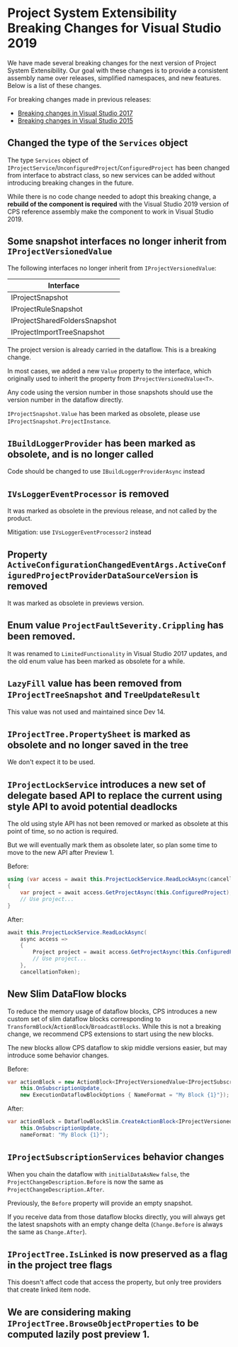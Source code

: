 # Project System Extensibility Breaking Changes for Visual Studio 2019

We have made several breaking changes for the next version of Project System Extensibility. Our goal with these changes is to provide a consistent assembly name over releases, simplified namespaces, and new features. Below is a list of these changes.

For breaking changes made in previous releases:
  * [Breaking changes in Visual Studio 2017](breaking_changes_visual_studio_2017.md)
  * [Breaking changes in Visual Studio 2015](VS2013_vs_VS2015.md)

## Changed the type of the `Services` object

The type `Services` object of `IProjectService`/`UnconfiguredProject`/`ConfiguredProject` has been changed from interface to abstract class, so new services can be added without introducing breaking changes in the future.

While there is no code change needed to adopt this breaking change, a **rebuild of the component is required** with the Visual Studio 2019 version of CPS reference assembly make the component to work in Visual Studio 2019.

## Some snapshot interfaces no longer inherit from `IProjectVersionedValue`

The following interfaces no longer inherit from `IProjectVersionedValue`:

| Interface |
| --- |
| IProjectSnapshot |
| IProjectRuleSnapshot |
| IProjectSharedFoldersSnapshot |
| IProjectImportTreeSnapshot |

The project version is already carried in the dataflow. This is a breaking change.

In most cases, we added a new `Value` property to the interface, which originally used to inherit the property from `IProjectVersionedValue<T>`.

Any code using the version number in those snapshots should use the version number in the dataflow directly.

`IProjectSnapshot.Value` has been marked as obsolete, please use `IProjectSnapshot.ProjectInstance`.

## `IBuildLoggerProvider` has been marked as obsolete, and is no longer called

Code should be changed to use `IBuildLoggerProviderAsync` instead

## `IVsLoggerEventProcessor` is removed

It was marked as obsolete in the previous release, and not called by the product.

Mitigation: use `IVsLoggerEventProcessor2` instead

## Property `ActiveConfigurationChangedEventArgs.ActiveConfiguredProjectProviderDataSourceVersion` is removed

It was marked as obsolete in previews version.

## Enum value `ProjectFaultSeverity.Crippling` has been removed.

It was renamed to `LimitedFunctionality` in Visual Studio 2017 updates, and the old enum value has been marked as obsolete for a while.

## `LazyFill` value has been removed from `IProjectTreeSnapshot` and `TreeUpdateResult`

This value was not used and maintained since Dev 14.

## `IProjectTree.PropertySheet` is marked as obsolete and no longer saved in the tree

We don't expect it to be used.

## `IProjectLockService` introduces a new set of delegate based API to replace the current using style API to avoid potential deadlocks

The old using style API has not been removed or marked as obsolete at this point of time, so no action is required.

But we will eventually mark them as obsolete later, so plan some time to move to the new API after Preview 1.

Before:
```csharp
using (var access = await this.ProjectLockService.ReadLockAsync(cancellationToken))
{
    var project = await access.GetProjectAsync(this.ConfiguredProject);
    // Use project...
}
```
	
After:
```csharp
await this.ProjectLockService.ReadLockAsync(
    async access =>
    {
        Project project = await access.GetProjectAsync(this.ConfiguredProject);
        // Use project...
    },
    cancellationToken);
```

## New Slim DataFlow blocks

To reduce the memory usage of dataflow blocks, CPS introduces a new custom set of slim dataflow blocks corresponding to `TransformBlock`/`ActionBlock`/`BroadcastBlocks`.
While this is not a breaking change, we recommend CPS extensions to start using the new blocks.

The new blocks allow CPS dataflow to skip middle versions easier, but may introduce some behavior changes.

Before:
```csharp
var actionBlock = new ActionBlock<IProjectVersionedValue<IProjectSubscriptionUpdate>>(
    this.OnSubscriptionUpdate,
    new ExecutionDataflowBlockOptions { NameFormat = "My Block {1}"});
```

After:
```csharp
var actionBlock = DataflowBlockSlim.CreateActionBlock<IProjectVersionedValue<IProjectSubscriptionUpdate>>(
    this.OnSubscriptionUpdate,
    nameFormat: "My Block {1}");
```

## `IProjectSubscriptionServices` behavior changes

When you chain the dataflow with `initialDataAsNew` `false`, the `ProjectChangeDescription.Before` is now the same as `ProjectChangeDescription.After`.

Previously, the `Before` property will provide an empty snapshot.

If you receive data from those dataflow blocks directly, you will always get the latest snapshots with an empty change delta (`Change.Before` is always the same as `Change.After`).

## `IProjectTree.IsLinked` is now preserved as a flag in the project tree flags

This doesn't affect code that access the property, but only tree providers that create linked item node.

## We are considering making `IProjectTree.BrowseObjectProperties` to be computed lazily post preview 1.